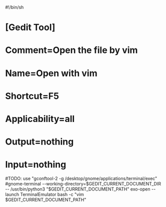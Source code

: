 #!/bin/sh

# [Gedit Tool]
# Comment=Open the file by vim
# Name=Open with vim
# Shortcut=F5
# Applicability=all
# Output=nothing
# Input=nothing

#TODO: use "gconftool-2 -g /desktop/gnome/applications/terminal/exec"
#gnome-terminal  --working-directory=$GEDIT_CURRENT_DOCUMENT_DIR -- /usr/bin/python3 "$GEDIT_CURRENT_DOCUMENT_PATH"
exo-open --launch TerminalEmulator bash -c "vim $GEDIT_CURRENT_DOCUMENT_PATH"

